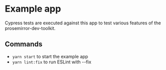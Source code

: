 # Example app

Cypress tests are executed against this app to test various features of the prosemirror-dev-toolkit.

## Commands

* `yarn start` to start the example app
* `yarn lint:fix` to run ESLint with --fix 
